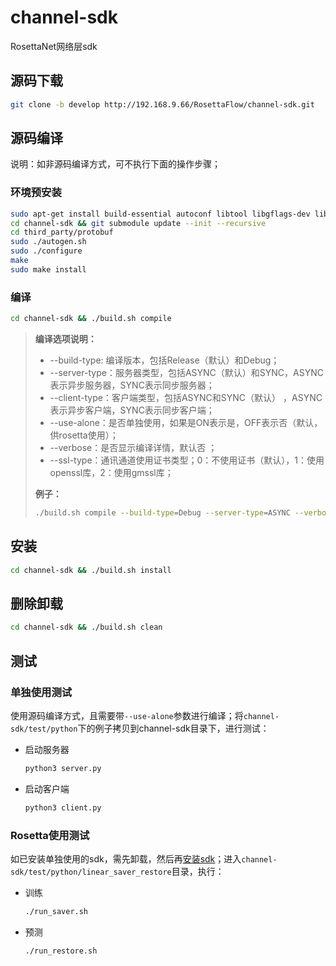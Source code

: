 # channel-sdk

RosettaNet网络层sdk

## 源码下载

```bash
git clone -b develop http://192.168.9.66/RosettaFlow/channel-sdk.git
```



## 源码编译

说明：如非源码编译方式，可不执行下面的操作步骤；

### 环境预安装

```bash
sudo apt-get install build-essential autoconf libtool libgflags-dev libgtest-dev clang libc++-dev pkg-config unzip
cd channel-sdk && git submodule update --init --recursive
cd third_party/protobuf
sudo ./autogen.sh
sudo ./configure
make
sudo make install
```

### 编译

```bash
cd channel-sdk && ./build.sh compile
```

>**编译选项说明：**
>
> - --build-type: 编译版本，包括Release（默认）和Debug；
> - --server-type：服务器类型，包括ASYNC（默认）和SYNC，ASYNC表示异步服务器，SYNC表示同步服务器；
> - --client-type：客户端类型，包括ASYNC和SYNC（默认） ，ASYNC表示异步客户端，SYNC表示同步客户端；
> - --use-alone：是否单独使用，如果是ON表示是，OFF表示否（默认，供rosetta使用）；
> - --verbose：是否显示编译详情，默认否 ；
>- --ssl-type：通讯通道使用证书类型；0：不使用证书（默认），1：使用openssl库，2：使用gmssl库；
>
>**例子：**
>
> ```bash
>./build.sh compile --build-type=Debug --server-type=ASYNC --verbose=1 --ssl-type=2
> ```



## 安装

```bash
cd channel-sdk && ./build.sh install
```



## 删除卸载

```bash
cd channel-sdk && ./build.sh clean
```



## 测试

### 单独使用测试

使用源码编译方式，且需要带`--use-alone`参数进行编译；将`channel-sdk/test/python`下的例子拷贝到channel-sdk目录下，进行测试：

- 启动服务器

  ```bash
  python3 server.py
  ```

- 启动客户端

  ```bash
  python3 client.py
  ```

  

### Rosetta使用测试

如已安装单独使用的sdk，需先卸载，然后再[安装sdk](#安装)；进入`channel-sdk/test/python/linear_saver_restore`目录，执行：

- 训练

  ```bash
  ./run_saver.sh
  ```

- 预测

  ```bash
  ./run_restore.sh
  ```

  



